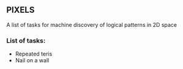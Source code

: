 ## PIXELS

A list of tasks for machine discovery of logical patterns in 2D space

### List of tasks:

* Repeated teris
* Nail on a wall

